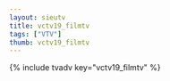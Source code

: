 ```yaml
--- 
layout: sieutv
title: vctv19_filmtv
tags: ["VTV"]
thumb: vctv19_filmtv
---
```

{% include tvadv key="vctv19_filmtv" %}
